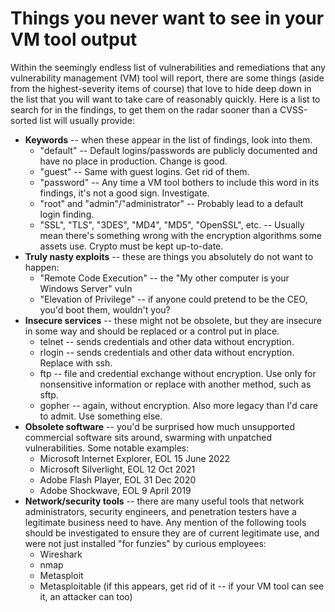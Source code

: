 
# Things you never want to see in your VM tool output

Within the seemingly endless list of vulnerabilities and remediations that any vulnerability management (VM) tool will report, there are some things (aside from the highest-severity items of course) that love to hide deep down in the list that you will want to take care of reasonably quickly. Here is a list to search for in the findings, to get them on the radar sooner than a CVSS-sorted list will usually provide:

* **Keywords** -- when these appear in the list of findings, look into them.
  * "default" -- Default logins/passwords are publicly documented and have no place in production. Change is good.
  * "guest"  -- Same with guest logins. Get rid of them.
  * "password" -- Any time a VM tool bothers to include this word in its findings, it's not a good sign. Investigate.
  * "root" and "admin"/"administrator" -- Probably lead to a default login finding.
  * "SSL", "TLS", "3DES", "MD4", "MD5", "OpenSSL", etc. -- Usually mean there's something wrong with the encryption algorithms some assets use. Crypto must be kept up-to-date.
* **Truly nasty exploits** -- these are things you absolutely do not want to happen:
  * "Remote Code Execution" -- the "My other computer is your Windows Server" vuln
  * "Elevation of Privilege" -- if anyone could pretend to be the CEO, you'd boot them, wouldn't you?
* **Insecure services** -- these might not be obsolete, but they are insecure in some way and should be replaced or a control put in place.
  * telnet -- sends credentials and other data without encryption.
  * rlogin -- sends credentials and other data without encryption. Replace with ssh.
  * ftp -- file and credential exchange without encryption. Use only for nonsensitive information or replace with another method, such as sftp.
  * gopher -- again, without encryption. Also more legacy than I'd care to admit. Use something else.
* **Obsolete software** -- you'd be surprised how much unsupported commercial software sits around, swarming with unpatched vulnerabilities. Some notable examples:
  * Microsoft Internet Explorer, EOL 15 June 2022
  * Microsoft Silverlight, EOL 12 Oct 2021
  * Adobe Flash Player, EOL 31 Dec 2020
  * Adobe Shockwave, EOL 9 April 2019
* **Network/security tools** -- there are many useful tools that network administrators, security engineers, and penetration testers have a legitimate business need to have. Any mention of the following tools should be investigated to ensure they are of current legitimate use, and were not just installed "for funzies" by curious employees:
  * Wireshark
  * nmap
  * Metasploit
  * Metasploitable (if this appears, get rid of it -- if your VM tool can see it, an attacker can too)
 
